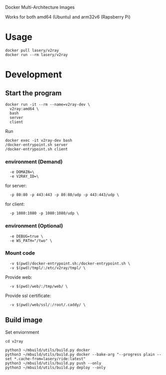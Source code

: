 Docker Multi-Architecture Images

Works for both amd64 (Ubuntu) and arm32v6 (Rapsberry Pi)

# Usage
```
docker pull lasery/v2ray
docker run --rm lasery/v2ray
```

# Development

## Start the program
```
docker run -it --rm --name=v2ray-dev \
  v2ray:amd64 \
  bash
  server
  client
```

Run
```
docker exec -it v2ray-dev bash
/docker-entrypoint.sh server
/docker-entrypoint.sh client
```

### environment (Demand)
```
  -e DOMAIN=\
  -e V2RAY_ID=\
```

for server:
```
  -p 80:80 -p 443:443 -p 80:80/udp -p 443:443/udp \
```

for client:
```
  -p 1080:1080 -p 1080:1080/udp \
```

### environment (Optional)
```
  -e DEBUG=true \
  -e WS_PATH="/two" \
```

### Mount code
```
  -v $(pwd)/docker-entrypoint.sh:/docker-entrypoint.sh \
  -v $(pwd)/tmpl/:/etc/v2ray/tmpl/ \
```

Provide web:
```
  -v $(pwd)/web/:/tmp/web/ \
```

Provide ssl certificate:
```
  -v $(pwd)/web/ssl/:/root/.caddy/ \
```

## Build image
Set enviornment
```
cd v2ray
```

```
python3 ~/mbuild/utils/build.py docker
python3 ~/mbuild/utils/build.py docker --bake-arg "--progress plain --set *.cache-from=lasery/ride:latest"
python3 ~/mbuild/utils/build.py push --only
python3 ~/mbuild/utils/build.py deploy --only
```
